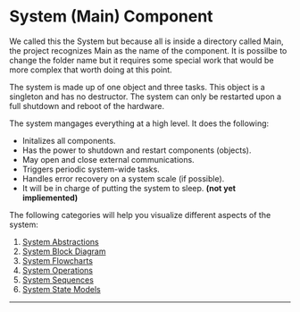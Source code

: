 # System (Main) Component

We called this the System but because all is inside a directory called Main, the project recognizes Main as the name of the component.  It is possilbe to change the folder name but it requires some special work that would be more complex that worth doing at this point.

The system is made up of one object and three tasks.  This object is a singleton and has no destructor.  The system can only be restarted upon a full shutdown and reboot of the hardware.

The system mangages everything at a high level.  It does the following:
* Initalizes all components.
* Has the power to shutdown and restart components (objects).
* May open and close external communications.
* Triggers periodic system-wide tasks.
* Handles error recovery on a system scale (if possible).
* It will be in charge of putting the system to sleep. **(not yet impliemented)**

The following categories will help you visualize different aspects of the system:

1) [System Abstractions](./docs/system_abstractions.md)
2) [System Block Diagram](./docs/system_blocks.md)
3) [System Flowcharts](./docs/system_flowcharts.md)
4) [System Operations](./docs/system_operations.md)
5) [System Sequences](./docs/system_sequences.md)
6) [System State Models](./docs/system_state_models.md)
___  